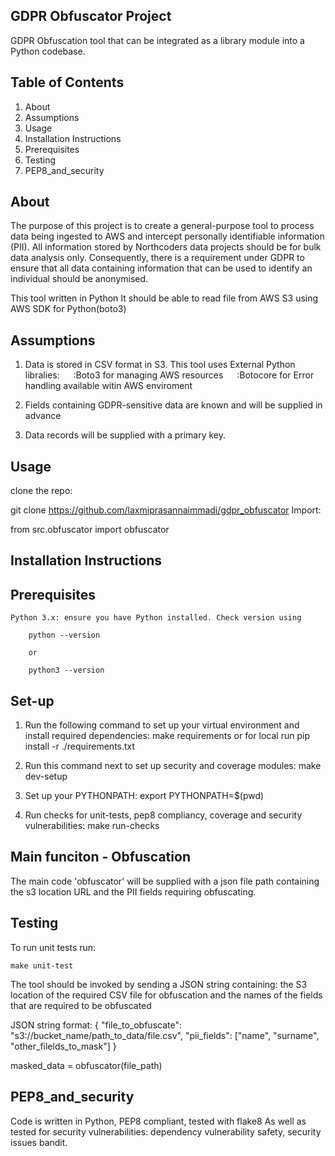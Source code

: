 ## GDPR Obfuscator Project
GDPR Obfuscation tool that can be integrated as a library module into a Python codebase.

## Table of Contents
1. About
2. Assumptions
3. Usage
4. Installation Instructions
5. Prerequisites
6. Testing 
7. PEP8_and_security



## About
The purpose of this project is to create a general-purpose tool to process data being ingested to AWS and intercept personally identifiable information (PII). All information stored by Northcoders data projects should be for bulk data analysis only. Consequently, there is a requirement under GDPR to ensure that all data containing information that can be used to identify an individual should be anonymised.

This tool written in Python
It should be able to read file from AWS S3 using AWS SDK for Python(boto3)

## Assumptions 
1. Data is stored in CSV format in S3.
    This tool uses External Python libralies:
        :Boto3 for managing AWS resources
        :Botocore for Error handling available witin AWS enviroment

2. Fields containing GDPR-sensitive data are known and will be supplied in advance

3. Data records will be supplied with a primary key.

## Usage

clone the repo:

git clone https://github.com/laxmiprasannaimmadi/gdpr_obfuscator
Import:

from src.obfuscator import obfuscator


## Installation Instructions

## Prerequisites
    Python 3.x: ensure you have Python installed. Check version using
        
        python --version 
    
        or

        python3 --version 

## Set-up 

1. Run the following command to set up your virtual environment and install required dependencies:
    make requirements
        or
    for local run
        pip install -r ./requirements.txt

2. Run this command next to set up security and coverage modules:
    make dev-setup

3. Set up your PYTHONPATH:
    export PYTHONPATH=$(pwd)

4. Run checks for unit-tests, pep8 compliancy, coverage and security vulnerabilities:
    make run-checks

## Main funciton - Obfuscation

The main code 'obfuscator' will be supplied with a json file path containing the s3 location URL and the PII fields requiring obfuscating. 

## Testing 

To run unit tests run:

    make unit-test


The tool should be invoked by sending a JSON string containing: 
the S3 location of the required CSV file for obfuscation
and the names of the fields that are required to be obfuscated

JSON string format:
{
"file_to_obfuscate": "s3://bucket_name/path_to_data/file.csv",
"pii_fields": ["name", "surname", "other_filelds_to_mask"]
}

masked_data = obfuscator(file_path)

## PEP8_and_security

Code is written in Python,
PEP8 compliant, tested with flake8
As well as tested for security vulnerabilities:
dependency vulnerability safety, security issues bandit.